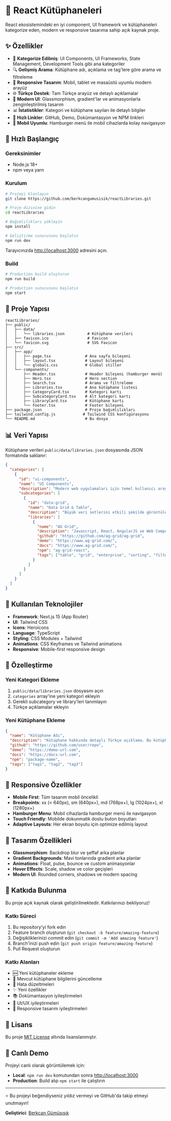 # 🚀 React Kütüphaneleri

React ekosistemindeki en iyi component, UI framework ve kütüphaneleri kategorize eden, modern ve responsive tasarıma sahip açık kaynak proje.


## ✨ Özellikler

- 🎯 **Kategorize Edilmiş**: UI Components, UI Frameworks, State Management, Development Tools gibi ana kategoriler
- 🔍 **Gelişmiş Arama**: Kütüphane adı, açıklama ve tag'lere göre arama ve filtreleme
- 📱 **Responsive Tasarım**: Mobil, tablet ve masaüstü uyumlu modern arayüz
- 🌐 **Türkçe Destek**: Tam Türkçe arayüz ve detaylı açıklamalar
- 🎨 **Modern UI**: Glassmorphism, gradient'lar ve animasyonlarla zenginleştirilmiş tasarım
- 📊 **İstatistikler**: Kategori ve kütüphane sayıları ile detaylı bilgiler
- 🔗 **Hızlı Linkler**: GitHub, Demo, Dokümantasyon ve NPM linkleri
- 📱 **Mobil Uyumlu**: Hamburger menü ile mobil cihazlarda kolay navigasyon

## 🚀 Hızlı Başlangıç

### Gereksinimler

- Node.js 18+ 
- npm veya yarn

### Kurulum

```bash
# Projeyi klonlayın
git clone https://github.com/berkcangumusisik/reactLibraries.git

# Proje dizinine gidin
cd reactLibraries

# Bağımlılıkları yükleyin
npm install

# Geliştirme sunucusunu başlatın
npm run dev
```

Tarayıcınızda [http://localhost:3000](http://localhost:3000) adresini açın.

### Build

```bash
# Production build oluşturun
npm run build

# Production sunucusunu başlatın
npm start
```

## 📁 Proje Yapısı

```
reactLibraries/
├── public/
│   ├── data/
│   │   └── libraries.json          # Kütüphane verileri
│   ├── favicon.ico                 # Favicon
│   └── favicon.svg                 # SVG Favicon
├── src/
│   ├── app/
│   │   ├── page.tsx               # Ana sayfa bileşeni
│   │   ├── layout.tsx             # Layout bileşeni
│   │   └── globals.css            # Global stiller
│   └── components/
│       ├── Header.tsx             # Header bileşeni (hamburger menü)
│       ├── Hero.tsx               # Hero section
│       ├── Search.tsx             # Arama ve filtreleme
│       ├── Libraries.tsx          # Ana kütüphane listesi
│       ├── CategoryCard.tsx       # Kategori kartı
│       ├── SubcategoryCard.tsx    # Alt kategori kartı
│       ├── LibraryCard.tsx        # Kütüphane kartı
│       └── Footer.tsx             # Footer bileşeni
├── package.json                   # Proje bağımlılıkları
├── tailwind.config.js            # Tailwind CSS konfigürasyonu
└── README.md                      # Bu dosya
```

## 📊 Veri Yapısı

Kütüphane verileri `public/data/libraries.json` dosyasında JSON formatında saklanır:

```json
{
  "categories": [
    {
      "id": "ui-components",
      "name": "UI Components",
      "description": "Modern web uygulamaları için temel kullanıcı arayüzü bileşenleri ve widget'ları içeren kapsamlı koleksiyon.",
      "subcategories": [
        {
          "id": "data-grid",
          "name": "Data Grid & Table",
          "description": "Büyük veri setlerini etkili şekilde görüntülemek ve yönetmek için gelişmiş tablo ve grid bileşenleri.",
          "libraries": [
            {
              "name": "AG Grid",
              "description": "Javascript, React, AngularJS ve Web Components için gelişmiş veri tablosu ve grid bileşeni.",
              "github": "https://github.com/ag-grid/ag-grid",
              "demo": "https://www.ag-grid.com/",
              "docs": "https://www.ag-grid.com/",
              "npm": "ag-grid-react",
              "tags": ["table", "grid", "enterprise", "sorting", "filtering"]
            }
          ]
        }
      ]
    }
  ]
}
```

## 🎨 Kullanılan Teknolojiler

- **Framework**: Next.js 15 (App Router)
- **UI**: Tailwind CSS
- **Icons**: Heroicons
- **Language**: TypeScript
- **Styling**: CSS Modules + Tailwind
- **Animations**: CSS Keyframes ve Tailwind animations
- **Responsive**: Mobile-first responsive design

## 🔧 Özelleştirme

### Yeni Kategori Ekleme

1. `public/data/libraries.json` dosyasını açın
2. `categories` array'ine yeni kategori ekleyin
3. Gerekli subcategory ve library'leri tanımlayın
4. Türkçe açıklamalar ekleyin

### Yeni Kütüphane Ekleme

```json
{
  "name": "Kütüphane Adı",
  "description": "Kütüphane hakkında detaylı Türkçe açıklama. Bu kütüphane ne işe yarar ve hangi özellikleri sunar?",
  "github": "https://github.com/user/repo",
  "demo": "https://demo-url.com",
  "docs": "https://docs-url.com",
  "npm": "package-name",
  "tags": ["tag1", "tag2", "tag3"]
}
```

## 📱 Responsive Özellikler

- **Mobile First**: Tüm tasarım mobil öncelikli
- **Breakpoints**: xs (< 640px), sm (640px+), md (768px+), lg (1024px+), xl (1280px+)
- **Hamburger Menu**: Mobil cihazlarda hamburger menü ile navigasyon
- **Touch Friendly**: Mobilde dokunmatik dostu buton boyutları
- **Adaptive Layouts**: Her ekran boyutu için optimize edilmiş layout

## 🎨 Tasarım Özellikleri

- **Glassmorphism**: Backdrop blur ve şeffaf arka planlar
- **Gradient Backgrounds**: Mavi tonlarında gradient arka planlar
- **Animations**: Float, pulse, bounce ve custom animasyonlar
- **Hover Effects**: Scale, shadow ve color geçişleri
- **Modern UI**: Rounded corners, shadows ve modern spacing

## 🤝 Katkıda Bulunma

Bu proje açık kaynak olarak geliştirilmektedir. Katkılarınızı bekliyoruz!

### Katkı Süreci

1. Bu repository'yi fork edin
2. Feature branch oluşturun (`git checkout -b feature/amazing-feature`)
3. Değişikliklerinizi commit edin (`git commit -m 'Add amazing feature'`)
4. Branch'inizi push edin (`git push origin feature/amazing-feature`)
5. Pull Request oluşturun

### Katkı Alanları

- 🆕 Yeni kütüphaneler ekleme
- 📝 Mevcut kütüphane bilgilerini güncelleme
- 🐛 Hata düzeltmeleri
- ✨ Yeni özellikler
- 📚 Dokümantasyon iyileştirmeleri
- 🎨 UI/UX iyileştirmeleri
- 📱 Responsive tasarım iyileştirmeleri

## 📝 Lisans

Bu proje [MIT License](LICENSE) altında lisanslanmıştır.

## 🚀 Canlı Demo

Projeyi canlı olarak görüntülemek için:
- **Local**: `npm run dev` komutundan sonra [http://localhost:3000](http://localhost:3000)
- **Production**: Build alıp `npm start` ile çalıştırın

---

⭐ Bu projeyi beğendiyseniz yıldız vermeyi ve GitHub'da takip etmeyi unutmayın!

**Geliştirici**: [Berkcan Gümüşışık](https://github.com/berkcangumusisik)
